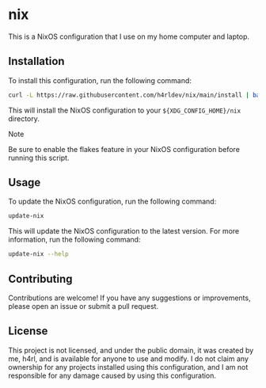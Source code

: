 # nix

This is a NixOS configuration that I use on my home computer and laptop.

## Installation

To install this configuration, run the following command:

```bash
curl -L https://raw.githubusercontent.com/h4rldev/nix/main/install | bash
```

This will install the NixOS configuration to your `${XDG_CONFIG_HOME}/nix` directory.

> [!NOTE]
> Be sure to enable the flakes feature in your NixOS configuration before running this script.

## Usage

To update the NixOS configuration, run the following command:

```bash
update-nix
```

This will update the NixOS configuration to the latest version.
For more information, run the following command:

```bash
update-nix --help
```

## Contributing

Contributions are welcome! If you have any suggestions or improvements, please open an issue or submit a pull request.

## License

This project is not licensed, and under the public domain, it was created by me, h4rl, and is available for anyone to use and modify.
I do not claim any ownership for any projects installed using this configuration, and I am not responsible for any damage caused by using this configuration.
